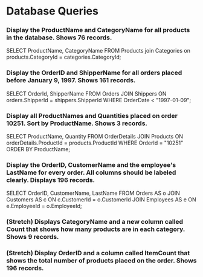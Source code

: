 # Database Queries

### Display the ProductName and CategoryName for all products in the database. Shows 76 records.

SELECT ProductName, CategoryName FROM Products join Categories on products.CategoryId = categories.CategoryId;

### Display the OrderID and ShipperName for all orders placed before January 9, 1997. Shows 161 records.

SELECT OrderId, ShipperName FROM Orders JOIN Shippers ON orders.ShipperId = shippers.ShipperId WHERE OrderDate < "1997-01-09";

### Display all ProductNames and Quantities placed on order 10251. Sort by ProductName. Shows 3 records.

SELECT ProductName, Quantity FROM OrderDetails JOIN Products ON orderDetails.ProductId = products.ProductId WHERE OrderId = "10251" ORDER BY ProductName;

### Display the OrderID, CustomerName and the employee's LastName for every order. All columns should be labeled clearly. Displays 196 records.

SELECT OrderID, CustomerName, LastName FROM Orders AS o JOIN Customers AS c ON c.CustomerId = o.CustomerId JOIN Employees AS e ON e.EmployeeId = o.EmployeeId;

### (Stretch) Displays CategoryName and a new column called Count that shows how many products are in each category. Shows 9 records.

### (Stretch) Display OrderID and a column called ItemCount that shows the total number of products placed on the order. Shows 196 records.
